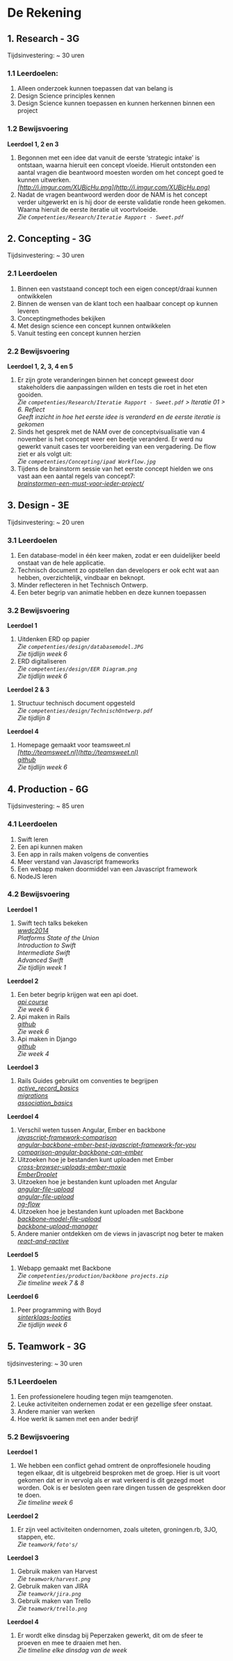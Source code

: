 # De Rekening

## 1. Research - 3G

Tijdsinvestering: ~ 30 uren

### 1.1 Leerdoelen:

1. Alleen onderzoek kunnen toepassen dat van belang is
2. Design Science principles kennen
3. Design Science kunnen toepassen en kunnen herkennen binnen een project

### 1.2 Bewijsvoering

**Leerdoel 1, 2 en 3**

1. Begonnen met een idee dat vanuit de eerste ‘strategic intake’ is ontstaan, waarna hieruit een concept vloeide. Hieruit ontstonden een aantal vragen die beantwoord moesten worden om het concept goed te kunnen uitwerken.  
   *[http://i.imgur.com/XUBjcHu.png](http://i.imgur.com/XUBjcHu.png)*
2. Nadat de vragen beantwoord werden door de NAM is het concept verder uitgewerkt en is hij door de eerste validatie ronde heen gekomen. Waarna hieruit de eerste iteratie uit voortvloeide.  
   *Zie `Competenties/Research/Iteratie Rapport - Sweet.pdf`*


## 2. Concepting - 3G

Tijdsinvestering: ~ 30 uren

### 2.1 Leerdoelen

1. Binnen een vaststaand concept toch een eigen concept/draai kunnen ontwikkelen
2. Binnen de wensen van de klant toch een haalbaar concept op kunnen leveren
3. Conceptingmethodes bekijken
4. Met design science een concept kunnen ontwikkelen
5. Vanuit testing een concept kunnen herzien

### 2.2 Bewijsvoering

**Leerdoel 1, 2, 3, 4 en 5**

1. Er zijn grote veranderingen binnen het concept geweest door stakeholders die aanpassingen wilden en tests die roet in het eten gooiden.  
   *Zie `competenties/Research/Iteratie Rapport - Sweet.pdf` > Iteratie 01 > 6. Reflect*  
   *Geeft inzicht in hoe het eerste idee is veranderd en de eerste iteratie is gekomen*
2. Sinds het gesprek met de NAM over de conceptvisualisatie van 4 november is het concept weer een beetje veranderd. Er werd nu gewerkt vanuit cases ter voorbereiding van een vergadering. De flow ziet er als volgt uit:  
   *Zie `competenties/Concepting/ipad Workflow.jpg`*
3. Tijdens de brainstorm sessie van het eerste concept hielden we ons vast aan een aantal regels van concept7:  
   *[brainstormen-een-must-voor-ieder-project/](http://www.concept7.nl/brainstormen-een-must-voor-ieder-project/)*


## 3. Design - 3E

Tijdsinvestering: ~ 20 uren

### 3.1 Leerdoelen

1. Een database-model in één keer maken, zodat er een duidelijker beeld onstaat van de hele applicatie.
2. Technisch document zo opstellen dan developers er ook echt wat aan hebben, overzichtelijk, vindbaar en beknopt.
3. Minder reflecteren in het Technisch Ontwerp.
4. Een beter begrip van animatie hebben en deze kunnen toepassen

### 3.2 Bewijsvoering

**Leerdoel 1**  

1. Uitdenken ERD op papier  
   *Zie `competenties/design/databasemodel.JPG`*  
   *Zie tijdlijn week 6*
2. ERD digitaliseren  
   *Zie `competenties/design/EER Diagram.png`*  
   *Zie tijdlijn week 6*

**Leerdoel 2 & 3**  

1. Structuur technisch document opgesteld  
   *Zie `competenties/design/TechnischOntwerp.pdf`*  
   *Zie tijdlijn 8*

**Leerdoel 4**  

1. Homepage gemaakt voor teamsweet.nl  
   *[http://teamsweet.nl](http://teamsweet.nl)*  
   *[github](https://github.com/Aspoz/teamsweet)*  
   *Zie tijdlijn week 6*

## 4. Production - 6G

Tijdsinvestering: ~ 85 uren

### 4.1 Leerdoelen

1. Swift leren
2. Een api kunnen maken
3. Een app in rails maken volgens de conventies
4. Meer verstand van Javascript frameworks
5. Een webapp maken doormiddel van een Javascript framework
6. NodeJS leren

### 4.2 Bewijsvoering

**Leerdoel 1**  

1. Swift tech talks bekeken  
   *[wwdc2014](https://developer.apple.com/videos/wwdc/2014/)*  
   *Platforms State of the Union*  
   *Introduction to Swift*  
   *Intermediate Swift*  
   *Advanced Swift*  
   *Zie tijdlijn week 1*  

**Leerdoel 2**  

1. Een beter begrip krijgen wat een api doet.  
   *[api course](https://zapier.com/learn/apis/)*  
   *Zie week 6*
2. Api maken in Rails  
   *[github](https://github.com/Aspoz/apivoortesten)*  
   *Zie week 6*
3. Api maken in Django  
   *[github](https://github.com/Aspoz/django_api)*  
   *Zie week 4*

**Leerdoel 3**  

1. Rails Guides gebruikt om conventies te begrijpen  
   *[active_record_basics](http://guides.rubyonrails.org/active_record_basics.html)*  
   *[migrations](http://guides.rubyonrails.org/migrations.html)*  
   *[association_basics](http://guides.rubyonrails.org/association_basics.html)*

**Leerdoel 4**  

1. Verschil weten tussen Angular, Ember en backbone  
   *[javascript-framework-comparison](http://www.airpair.com/js/javascript-framework-comparison)*  
   *[angular-backbone-ember-best-javascript-framework-for-you](http://readwrite.com/2014/02/06/angular-backbone-ember-best-javascript-framework-for-you)*  
   *[comparison-angular-backbone-can-ember](http://sporto.github.io/blog/2013/04/12/comparison-angular-backbone-can-ember/)*
2. Uitzoeken hoe je bestanden kunt uploaden met Ember  
   *[cross-browser-uploads-ember-moxie](http://scribu.net/blog/cross-browser-uploads-ember-moxie.html)*  
   *[EmberDroplet](https://github.com/Wildhoney/EmberDroplet)*
3. Uitzoeken hoe je bestanden kunt uploaden met Angular  
   *[angular-file-upload](https://github.com/danialfarid/angular-file-upload)*  
   *[angular-file-upload](https://github.com/nervgh/angular-file-upload)*  
   *[ng-flow](https://github.com/flowjs/ng-flow)*
4. Uitzoeken hoe je bestanden kunt uploaden met Backbone  
   *[backbone-model-file-upload](https://github.com/homeslicesolutions/backbone-model-file-upload)*  
   *[backbone-upload-manager](http://sroze.github.io/backbone-upload-manager/)*
5. Andere manier ontdekken om de views in javascript nog beter te maken  
  *[react-and-ractive](http://blog.ractivejs.org/posts/whats-the-difference-between-react-and-ractive/)*

**Leerdoel 5**  

1. Webapp gemaakt met Backbone  
   *Zie `competenties/production/backbone projects.zip`*  
   *Zie timeline week 7 & 8*

**Leerdoel 6**

1. Peer programming with Boyd  
   *[sinterklaas-lootjes](https://github.com/inooid/sinterklaas-lootjes)*  
   *Zie tijdlijn week 6*

## 5. Teamwork - 3G

tijdsinvestering: ~ 30 uren

### 5.1 Leerdoelen

1. Een professionelere houding tegen mijn teamgenoten.
2. Leuke activiteiten ondernemen zodat er een gezellige sfeer onstaat.
3. Andere manier van werken
4. Hoe werkt ik samen met een ander bedrijf

### 5.2 Bewijsvoering

**Leerdoel 1**

1. We hebben een conflict gehad omtrent de onproffesionele houding tegen elkaar, dit is uitgebreid besproken met de groep. Hier is uit voort gekomen dat er in vervolg als er wat verkeerd is dit gezegd moet worden. Ook is er besloten geen rare dingen tussen de gesprekken door te doen.  
  *Zie timeline week 6*

**Leerdoel 2**

1. Er zijn veel activiteiten ondernomen, zoals uiteten, groningen.rb, 3JO, stappen, etc.  
  *Zie `teamwork/foto's/`*

**Leerdoel 3**

1. Gebruik maken van Harvest  
   *Zie `teamwork/harvest.png`*
2. Gebruik maken van JIRA  
   *Zie `teamwork/jira.png`*
3. Gebruik maken van Trello  
   *Zie `teamwork/trello.png`*

**Leerdoel 4**

1. Er wordt elke dinsdag bij Peperzaken gewerkt, dit om de sfeer te proeven en mee te draaien met hen.  
   *Zie timeline elke dinsdag van de week*